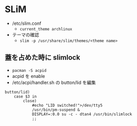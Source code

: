 # SLiM
* /etc/slim.conf
    * `current_theme archlinux`
* テーマの確認
    * `slim -p /usr/share/slim/themes/<theme name>`

## 蓋を占めた時に slimlock
* `pacman -S acpid`
* acpid を enable
* /etc/acpi/handler.sh の button/lid を編集

```
button/lid)
    case $3 in
        close)
            #echo "LID switched!">/dev/tty5
            /usr/bin/pm-suspend &
	        DISPLAY=:0.0 su -c - dtan4 /usr/bin/slimlock
            ;;
```
